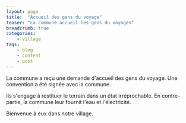 ```yaml
---
layout: page
title:  "Accueil des gens du voyage"
teaser: "La commune accueil les gens du voyages"
breadcrumb: true
categories:
    - village
tags:
    - blog
    - content
    - post
---
```

<!--more-->

La commune a reçu une demande d'accueil des gens du voyage. Une convention a été signée avec la commune. 

Ils s'engage à restituer le terrain dans un état irréprochable. En contre-partie, la commune leur fournit l'eau et l'électricité. 

Bienvenue à eux dans notre village.


